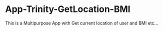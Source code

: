 # App-Trinity-GetLocation-BMI
This is a Multipurpose App with Get current location of user and BMI etc...
